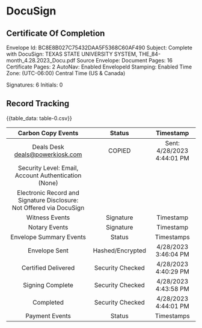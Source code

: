 # DocuSign 

## Certificate Of Completion

Envelope Id: BC8E8B027C75432DAA5F5368C60AF490
Subject: Complete with DocuSign: TEXAS STATE UNIVERSITY SYSTEM, THE_84-month_4.28.2023_Docu.pdf Source Envelope:
Document Pages: 16
Certificate Pages: 2
AutoNav: Enabled
Envelopeld Stamping: Enabled
Time Zone: (UTC-06:00) Central Time (US \& Canada)

Signatures: 6
Initials: 0

## Record Tracking

{{table_data: table-0.csv}}

| Carbon Copy Events | Status | Timestamp |
| :--: | :--: | :--: |
| Deals Desk deals@powerkiosk.com | COPIED | Sent: 4/28/2023 4:44:01 PM |
| Security Level: Email, Account Authentication (None) |  |  |
| Electronic Record and Signature Disclosure: <br> Not Offered via DocuSign |  |  |
| Witness Events | Signature | Timestamp |
| Notary Events | Signature | Timestamp |
| Envelope Summary Events | Status | Timestamps |
| Envelope Sent | Hashed/Encrypted | 4/28/2023 3:46:04 PM |
| Certified Delivered | Security Checked | 4/28/2023 4:40:29 PM |
| Signing Complete | Security Checked | 4/28/2023 4:43:58 PM |
| Completed | Security Checked | 4/28/2023 4:44:01 PM |
| Payment Events | Status | Timestamps |
